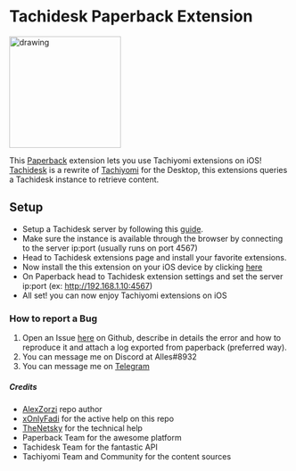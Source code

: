 <!-- ## Warning: Project is not being maintained!
**The original maintainer doesn't own the device to maintain this repo anymore thus this repo is archived, contact us on [Suwayomi discord](https://discord.gg/DDZdqZWaHA) if you want become a maintainer ^^** -->

# Tachidesk Paperback Extension
<img src="https://user-images.githubusercontent.com/47613715/230618874-1d8bef58-382a-483e-9a4d-377714648965.png" alt="drawing" width="200"/>

This  [Paperback](https://paperback.moe/) extension lets you use Tachiyomi extensions on iOS!
[Tachidesk](https://github.com/Suwayomi/Tachidesk-Server) is a rewrite of [Tachiyomi](https://tachiyomi.org/) for the Desktop, this extensions queries a  Tachidesk instance to retrieve content.

## Setup
-   Setup a Tachidesk server by following this [guide](https://github.com/Suwayomi/Tachidesk-Server#downloading-and-running-the-app).
- Make sure the instance is available through the browser by connecting to the server ip:port (usually runs on port 4567)
- Head to Tachidesk extensions page and install your favorite extensions.
- Now install the this extension on your iOS device by clicking [here](https://suwayomi.github.io/tachidesk-paperback-ext/)
- On Paperback head to Tachidesk extension settings and set the server ip:port (ex: http://192.168.1.10:4567)
- All set! you can now enjoy Tachiyomi extensions on iOS

### How to report a Bug
1) Open an Issue [here](https://github.com/Suwayomi/tachidesk-paperback-ext/issues/new) on Github, describe in details the error and how to reproduce it and attach a log exported from paperback (preferred way).
2) You can message me on Discord at Alles#8932
3) You can message me on [Telegram](https://t.me/Alz_8bit) 

##### Credits
- [AlexZorzi](https://github.com/AlexZorzi) repo author
- [xOnlyFadi](https://github.com/xOnlyFadi) for the active help on this repo
- [TheNetsky](https://github.com/TheNetsky) for the technical help
- Paperback Team for the awesome platform
- Tachidesk Team for the fantastic API
- Tachiyomi Team and Community for the content sources

